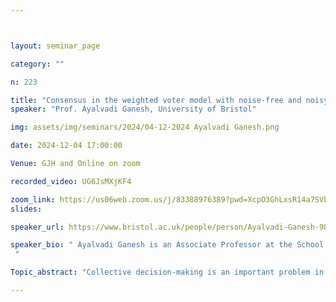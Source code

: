 ```yaml
---



layout: seminar_page

category: ""

n: 223

title: "Consensus in the weighted voter model with noise-free and noisy observations"
speaker: "Prof. Ayalvadi Ganesh, University of Bristol"

img: assets/img/seminars/2024/04-12-2024 Ayalvadi Ganesh.png

date: 2024-12-04 17:00:00 

Venue: GJH and Online on zoom

recorded_video: UG6JsMXjKF4

zoom_link: https://us06web.zoom.us/j/83388976389?pwd=XcpO3GhLxsR14a7SVbPx33HQQa1jbt.1 
slides: 

speaker_url: https://www.bristol.ac.uk/people/person/Ayalvadi-Ganesh-988e03a4-63c5-4398-b2ab-24bd337bc64e/?gad_source=1 

speaker_bio: " Ayalvadi Ganesh is an Associate Professor at the School of Mathematics, University of Bristol. His research interests include large deviations, queueing theory, random graph dynamics, and decentralised algorithms. He won the INFORMS Best Publication Award in 2005 and the ACM Sigmetrics Best Paper Prize in 2010. 
 "

Topic_abstract: "Collective decision-making is an important problem in swarm robotics arising in many different contexts and applications. The Weighted Voter Model has been proposed to collectively solve the best-of-n problem, and analysed in the thermodynamic limit. We present an exact finite-population analysis of the best-of-two model on complete as well as regular network topologies. We also present a novel analysis of this model when agent evaluations of options suffer from measurement error."

---
```

 
